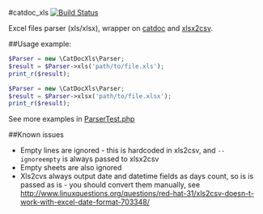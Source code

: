 #catdoc_xls
[![Build Status](https://travis-ci.org/caseycs/catdoc_xls.png?branch=master)](https://travis-ci.org/caseycs/catdoc_xls)

Excel files parser (xls/xlsx), wrapper on [catdoc](https://github.com/petewarden/catdoc) and [xlsx2csv](https://github.com/dilshod/xlsx2csv).

##Usage example:

```php
$Parser = new \CatDocXls\Parser;
$result = $Parser->xls('path/to/file.xls');
print_r($result);

$Parser = new \CatDocXls\Parser;
$result = $Parser->xlsx('path/to/file.xlsx');
print_r($result);
```

See more examples in [ParserTest.php](test/CatDocXls/Test/ParserTest.php)

##Known issues

* Empty lines are ignored - this is hardcoded in xls2csv, and `--ignoreempty` is always passed to xlsx2csv
* Empty sheets are also ignored
* Xls2cvs always output date and datetime fields as days count, so is is passed as is - you should convert them manually, see http://www.linuxquestions.org/questions/red-hat-31/xls2csv-doesn-t-work-with-excel-date-format-703348/
